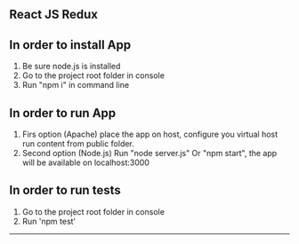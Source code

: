 React JS Redux
-------------------

In order to install App
--------------------------------------
1. Be sure node.js is installed
2. Go to the project root folder in console
3. Run "npm i" in command line

In order to run App
--------------------------------------
1. Firs option (Apache) place the app on host, configure you virtual host
run content from public folder.
2. Second option (Node.js) Run "node server.js" Or "npm start", the app will be available on localhost:3000

In order to run tests
--------------------------------------
1. Go to the project root folder in console
2. Run 'npm test'
--------------------------------------------
